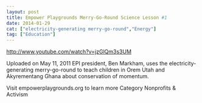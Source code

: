 ```yaml
---
layout: post
title: Empower Playgrounds Merry-Go-Round Science Lesson #1
date: 2014-01-29
cat: ["electricity-generating merry-go-round","Energy"]
tag: ["Education"]
---
```


http://www.youtube.com/watch?v=jzGlQm3s3UM  

Uploaded on May 11, 2011
EPI president, Ben Markham, uses the electricity-generating merry-go-round to teach children in Orem Utah and Akyrementang Ghana about conservation of momentum.

Visit empowerplaygrounds.org to learn more
Category
Nonprofits & Activism